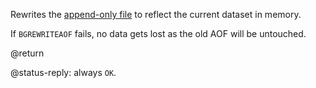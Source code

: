 Rewrites the [append-only file](/topics/persistence#append-only-file) to reflect the current dataset in memory.

If `BGREWRITEAOF` fails, no data gets lost as the old AOF will be untouched.

@return

@status-reply: always `OK`.
